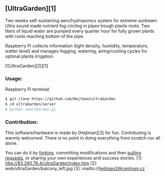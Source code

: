 [UltraGarden][1]
----------------
  
Two weeks self-sustaining aero/hydroponics system for extreme sunbeam. Ultra sound made nutrient fog circling in pipes trough plants roots.
Two liters of liquid water are pumped every quarter hour for fully grown plants with roots reaching bottom of the pipe.

Raspberry Pi collects information (light density, humidity, temperature, watter level) and manages fogging, watering, airing/cooling cycles for optimal plants irrigation.


[![UltraGarden][2]][1]
  
  
### Usage:
Raspberry Pi terminal:
```bash
$ git clone https://github.com/Hejtman/ultraGarden
$ cd ultraGarden/server
# python smartGarden.py

```
  
### Contribution:
This software/hardware is made by [Hejtman][3] for fun.
Contributing is warmly welcomed. There is no point in doing everything from scratch nor all alone.

You can do it by [forking](https://help.github.com/articles/fork-a-repo), committing modifications and then [pulling requests](https://help.github.com/articles/using-pull-requests), or sharing your own experiences and success stories. 
[1]: http://83.240.76.4/ultraGarden/index.htm
[2]: web/ultraGarden/balcony_left.jpg
[3]: mailto://hejtman2@centrum.cz
